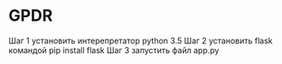 # GPDR 
Шаг 1 установить интерепретатор python 3.5
Шаг 2 установить flask командой pip install flask
Шаг 3 запустить файл app.py

